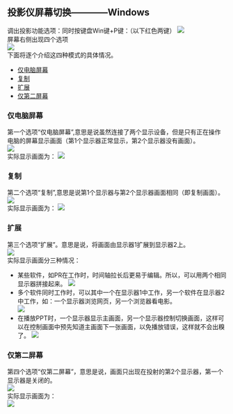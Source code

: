 ## 投影仪屏幕切换————Windows
  调出投影功能选项：同时按键盘Win键+P键：（以下红色两键）
  ![](../images/chapter4_1.png)   
  屏幕右侧出现四个选项    
  ![](../images/chapter4_2.png)     
  下面将逐个介绍这四种模式的具体情况。    
  - [仅电脑屏幕](###仅电脑屏幕)  
  - [复制](###复制)  
  - [扩展](###扩展)  
  - [仅第二屏幕](###仅第二屏幕)     
  
### 仅电脑屏幕
第一个选项“仅电脑屏幕”,意思是说虽然连接了两个显示设备，但是只有正在操作电脑的屏幕显示画面（第1个显示器正常显示，第2个显示器没有画面）。   
![](../images/chapter4_3.png)      
实际显示画面为：
![](../images/chapter4_4.png)     

### 复制
第二个选项“复制”,意思是说第1个显示器与第2个显示器画面相同（即复制画面）。  
![](../images/chapter4_5.png)        
实际显示画面为：
![](../images/chapter4_6.png)    

### 扩展
第三个选项“扩展”。意思是说，将画面由显示器1扩展到显示器2上。  
![](../images/chapter4_7.png)   
实际显示画面分三种情况：
- 某些软件，如PR在工作时，时间轴拉长后更易于编辑。所以，可以用两个相同显示器拼接起来。
![](../images/chapter4_8.png)    
- 多个软件同时工作时，可以其中一个在显示器1中工作，另一个软件在显示器2中工作，如：一个显示器浏览网页，另一个浏览器看电影。  
![](../images/chapter4_9.png)    
- 在播放PPT时，一个显示器显示主画面，另一个显示器控制切换画面，这样可以在控制画面中预先知道主画面下一张画面，以免播放错误，这样就不会出糗了。
![](../images/chapter4_10.png)    

### 仅第二屏幕
第四个选项“仅第二屏幕”，意思是说，画面只出现在投射的第2个显示器，第一个显示器是关闭的。    
![](../images/chapter4_11.png)  
实际显示画面为：  
![](../images/chapter4_12.png)  
